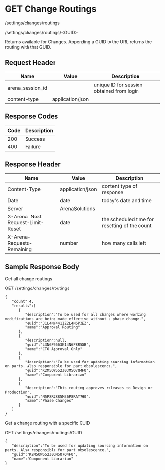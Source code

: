 # GET Change Routings


/settings/changes/routings



/settings/changes/routings/&lt;GUID&gt;

Returns  available for Changes. Appending a GUID to the URL returns the routing with that GUID. 

## Request Header

| Name<br> | Value<br> | Description<br> |
|  --- |  --- |  --- | 
| arena_session_id<br> |   | unique ID for session obtained from login<br> |
| content\-type<br> | application/json<br> |   |

## Response Codes

| Code<br> | Description<br> |
|  --- |  --- | 
| 200<br> | Success<br> |
| 400<br> | Failure<br> |

## Response Header

| Name<br> | Value<br> | Description<br> |
|  --- |  --- |  --- | 
| Content\-Type<br> | application/json<br> | content type of response<br> |
| Date<br> | date<br> | today's date and time<br> |
| Server<br> | ArenaSolutions<br> |   |
| X\-Arena\-Next\-Request\-Limit\-Reset<br> | date<br> | the scheduled time for resetting of the count<br> |
| X\-Arena\-Requests\-Remaining<br> | number<br> | how many calls left<br> |

## Sample Response Body
Get all change routings



GET /settings/changes/routings

```
{
   "count":4,
   "results":[
      {
         "description":"To be used for all changes where working modifications are being made effective without a phase change.",
         "guid":"J1L4NV441IZ2L4N6P3EZ",
         "name":"Approval Routing"
      },
      {
         "description":null,
         "guid":"L3N6PX663K14N6P8R5GB",
         "name":"CTO Approval Only"
      },
      {
         "description":"To be used for updating sourcing information on parts. Also responsible for part obsolescence.",
         "guid":"K2M5OW552J03M5O7Q4F0",
         "name":"Component Librarian"
      },
      {
         "description":"This routing approves releases to Design or Production",
         "guid":"N5P8RZ885M36P8RAT7H0",
         "name":"Phase Changes"
      }
   ]
}
```
Get a change routing with a specific GUID



GET /settings/changes/routings/GUID

```
{  
   "description":"To be used for updating sourcing information on parts. Also responsible for part obsolescence.",
   "guid":"K2M5OW552J03M5O7Q4F0",
   "name":"Component Librarian"
}
```
